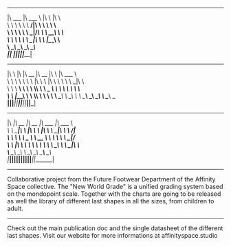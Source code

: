  ________   _______   ___       __                         
|\   ___  \|\  ___ \ |\  \     |\  \                       
\ \  \\ \  \ \   __/|\ \  \    \ \  \                      
 \ \  \\ \  \ \  \_|/_\ \  \  __\ \  \                     
  \ \  \\ \  \ \  \_|\ \ \  \|\__\_\  \                    
   \ \__\\ \__\ \_______\ \____________\                   
    \|__| \|__|\|_______|\|____________|                               
 ___       __   ________  ________  ___       ________     
|\  \     |\  \|\   __  \|\   __  \|\  \     |\   ___ \    
\ \  \    \ \  \ \  \|\  \ \  \|\  \ \  \    \ \  \_|\ \   
 \ \  \  __\ \  \ \  \\\  \ \   _  _\ \  \    \ \  \ \\ \  
  \ \  \|\__\_\  \ \  \\\  \ \  \\  \\ \  \____\ \  \_\\ \ 
   \ \____________\ \_______\ \__\\ _\\ \_______\ \_______\
    \|____________|\|_______|\|__|\|__|\|_______|\|_______|
 ________  ________  ________  ________  _______           
|\   ____\|\   __  \|\   __  \|\   ___ \|\  ___ \          
\ \  \___|\ \  \|\  \ \  \|\  \ \  \_|\ \ \   __/|         
 \ \  \  __\ \   _  _\ \   __  \ \  \ \\ \ \  \_|/__       
  \ \  \|\  \ \  \\  \\ \  \ \  \ \  \_\\ \ \  \_|\ \      
   \ \_______\ \__\\ _\\ \__\ \__\ \_______\ \_______\     
    \|_______|\|__|\|__|\|__|\|__|\|_______|\|_______|     
______________________________________________________________________________________________________________________________________________                                                                                    
                                                                                                                                                                                                                                                                  
Collaborative project from the Future Footwear Department of the Affinity Space collective.
The "New World Grade" is a unified grading system based on the mondopoint scale. 
Together with the charts are going to be released as well the library of different last shapes in all the sizes, from children to adult.
______________________________________________________________________________________________________________________________________________

Check out the main publication doc and the single datasheet of the different last shapes.
Visit our website for more informations at affinityspace.studio
